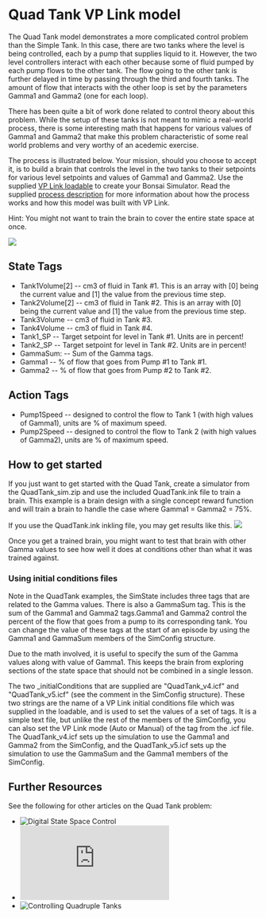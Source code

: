 # Quad Tank VP Link model

The Quad Tank model demonstrates a more complicated control problem than the Simple Tank.  In this case, there
are two tanks where the level is being controlled, each by a pump that supplies liquid to it.  However, the two level controllers
interact with each other because some of fluid pumped by each pump flows to the other tank.  The flow going to the other tank is
further delayed in time by passing through the third and fourth tanks. The amount of flow that interacts with
the other loop is set by the parameters Gamma1 and Gamma2 (one for each loop).

There has been quite a bit of work done related to control theory about this problem.  While the setup of these tanks
is not meant to mimic a real-world process, there is some interesting
math that happens for various values of Gamma1 and Gamma2 that make this problem characteristic of some real world problems
and very worthy of an acedemic exercise.

The process is illustrated below.  Your mission, should you choose to accept it, is to build a brain
that controls the level in the two tanks to their setpoints for various level setpoints and values of Gamma1 and Gamma2.
Use the supplied [VP Link loadable](Quadtank_sim.zip) to create your Bonsai Simulator.
Read the supplied [process description](QuadTankExplanation.pdf) for more information about how the process works and how this model was built with VP Link.

Hint: You might not want to train the brain to cover the entire state space at once.

![](QuadTank.png)

## State Tags
* Tank1Volume[2] -- cm3 of fluid in Tank #1. This is an array with \[0\] being the current value and \[1\] the value from the previous time step.
* Tank2Volume[2] -- cm3 of fluid in Tank #2. This is an array with \[0\] being the current value and \[1\] the value from the previous time step.
* Tank3Volume -- cm3 of fluid in Tank #3.
* Tank4Volume -- cm3 of fluid in Tank #4.
* Tank1_SP -- Target setpoint for level in Tank #1. Units are in percent!
* Tank2_SP -- Target setpoint for level in Tank #2. Units are in percent!
* GammaSum: -- Sum of the Gamma tags.
* Gamma1 -- % of flow that goes from Pump #1 to Tank #1.
* Gamma2 -- % of flow that goes from Pump #2 to Tank #2.

## Action Tags
* Pump1Speed -- designed to control the flow to Tank 1 (with high values of Gamma1), units are % of maximum speed.
* Pump2Speed -- designed to control the flow to Tank 2 (with high values of Gamma2), units are % of maximum speed.

## How to get started

If you just want to get started with the Quad Tank, create a simulator from the QuadTank_sim.zip and use the included QuadTank.ink file to train a brain.
This example is a brain design with a single concept reward function and will train a brain to handle the case where Gamma1 = Gamma2 = 75%.

If you use the QuadTank.ink inkling file, you may get results like this.  ![](QuadTank_BrainTraining.png)

Once you get a trained brain, you might want to test that brain with other Gamma values to see how well it does at conditions other than what it was trained
against.


### Using initial conditions files

Note in the QuadTank examples, the SimState includes three tags that are related to the Gamma values.  There is also a GammaSum tag.  This is the sum of the 
Gamma1 and Gamma2 tags.Gamma1 and Gamma2 control the percent of the flow that goes from a pump to its corresponding tank.  You can change the value of these 
tags at the start of an episode by using the Gamma1 and GammaSum members of the SimConfig structure.

Due to the math involved, it is useful to specify the sum of the Gamma values along with value of Gamma1.
This keeps the brain from exploring sections of the state space that should not be combined in a single lesson.

The two \_initialConditions that are supplied are "QuadTank\_v4.icf" and "QuadTank\_v5.icf" \(see the comment in the SimConfig structure\).
These two strings are the name of a VP Link initial conditions file which was supplied in the loadable, and is used to set the values of a set of tags.
It is a simple text file, but unlike the rest of the members of the SimConfig, you can also set the VP Link mode (Auto or Manual) of the tag from the
.icf file.  The QuadTank\_v4.icf sets up the simulation to use the Gamma1 and Gamma2 from the SimConfig, and the QuadTank\_v5.icf sets up the simulation
to use the GammaSum and the Gamma1 members of the SimConfig.


## Further Resources

See the following for other articles on the Quad Tank problem:
* ![Digital State Space Control](https://digitalcommons.uri.edu/cgi/viewcontent.cgi?article=1318&context=theses)
* ![Comparison of Disturbance Rejection](https://core.ac.uk/download/pdf/86591307.pdf)
* ![Controlling Quadruple Tanks](https://www.youtube.com/watch?v=_s0vkkykE1k)